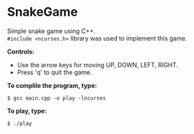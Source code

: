# SnakeGame

Simple snake game using C++. <br /> ```#include <ncurses.h>``` library was used to implement this game. <br />

<b> Controls: </b><br />
* Use the arrow keys for moving UP, DOWN, LEFT, RIGHT. <br />
* Press 'q' to quit the game. <br />


<b> To complile the program, type: </b> <br />
```
$ gcc main.cpp -o play -lncurses
``` 
<b> To play, type: </b> <br/>
```
$ ./play
```
